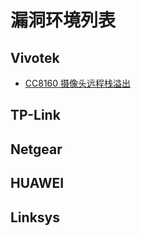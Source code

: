 # 漏洞环境列表

## Vivotek

- [CC8160 摄像头远程栈溢出](https://github.com/firmianay/IoT-vulhub/tree/master/VIVOTEK/remote_stack_overflow)

## TP-Link

## Netgear

## HUAWEI

## Linksys
